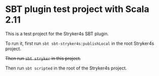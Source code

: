 # SBT plugin test project with Scala 2.11

This is a test project for the Stryker4s SBT plugin. 

To run it, first run `sbt sbt-stryker4s:publishLocal` in the root Stryker4s project. 

~~Then run `sbt stryker` in this project.~~

Then run `sbt scripted` in the root of the Stryker4s project.

